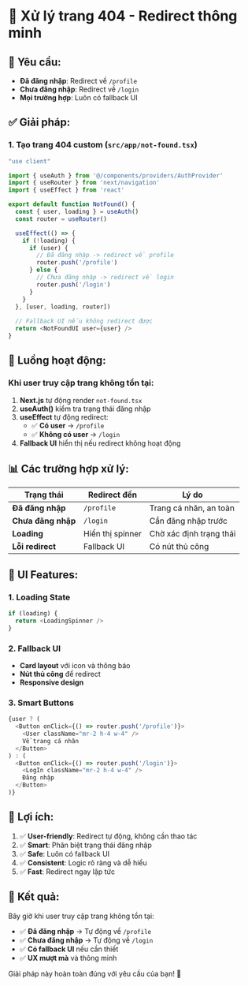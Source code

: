 # 🔄 Xử lý trang 404 - Redirect thông minh

## 🎯 **Yêu cầu:**
- **Đã đăng nhập**: Redirect về `/profile`
- **Chưa đăng nhập**: Redirect về `/login`
- **Mọi trường hợp**: Luôn có fallback UI

## ✅ **Giải pháp:**

### **1. Tạo trang 404 custom (`src/app/not-found.tsx`)**
```typescript
"use client"

import { useAuth } from '@/components/providers/AuthProvider'
import { useRouter } from 'next/navigation'
import { useEffect } from 'react'

export default function NotFound() {
  const { user, loading } = useAuth()
  const router = useRouter()

  useEffect(() => {
    if (!loading) {
      if (user) {
        // Đã đăng nhập -> redirect về profile
        router.push('/profile')
      } else {
        // Chưa đăng nhập -> redirect về login
        router.push('/login')
      }
    }
  }, [user, loading, router])
  
  // Fallback UI nếu không redirect được
  return <NotFoundUI user={user} />
}
```

## 🔄 **Luồng hoạt động:**

### **Khi user truy cập trang không tồn tại:**
1. **Next.js** tự động render `not-found.tsx`
2. **useAuth()** kiểm tra trạng thái đăng nhập
3. **useEffect** tự động redirect:
   - ✅ **Có user** → `/profile`
   - ✅ **Không có user** → `/login`
4. **Fallback UI** hiển thị nếu redirect không hoạt động

## 📊 **Các trường hợp xử lý:**

| Trạng thái | Redirect đến | Lý do |
|------------|--------------|-------|
| **Đã đăng nhập** | `/profile` | Trang cá nhân, an toàn |
| **Chưa đăng nhập** | `/login` | Cần đăng nhập trước |
| **Loading** | Hiển thị spinner | Chờ xác định trạng thái |
| **Lỗi redirect** | Fallback UI | Có nút thủ công |

## 🎨 **UI Features:**

### **1. Loading State**
```typescript
if (loading) {
  return <LoadingSpinner />
}
```

### **2. Fallback UI**
- **Card layout** với icon và thông báo
- **Nút thủ công** để redirect
- **Responsive design**

### **3. Smart Buttons**
```typescript
{user ? (
  <Button onClick={() => router.push('/profile')}>
    <User className="mr-2 h-4 w-4" />
    Về trang cá nhân
  </Button>
) : (
  <Button onClick={() => router.push('/login')}>
    <LogIn className="mr-2 h-4 w-4" />
    Đăng nhập
  </Button>
)}
```

## 🚀 **Lợi ích:**

1. ✅ **User-friendly**: Redirect tự động, không cần thao tác
2. ✅ **Smart**: Phân biệt trạng thái đăng nhập
3. ✅ **Safe**: Luôn có fallback UI
4. ✅ **Consistent**: Logic rõ ràng và dễ hiểu
5. ✅ **Fast**: Redirect ngay lập tức

## 🎯 **Kết quả:**

Bây giờ khi user truy cập trang không tồn tại:
- ✅ **Đã đăng nhập** → Tự động về `/profile`
- ✅ **Chưa đăng nhập** → Tự động về `/login`
- ✅ **Có fallback UI** nếu cần thiết
- ✅ **UX mượt mà** và thông minh

Giải pháp này hoàn toàn đúng với yêu cầu của bạn! 🎉
